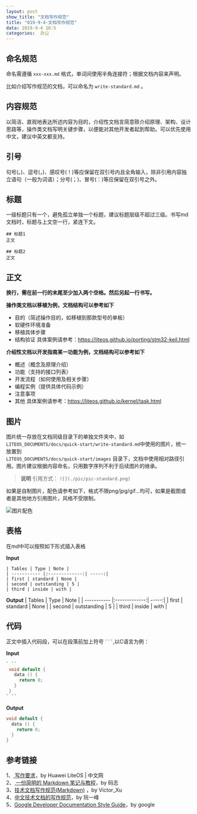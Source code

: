 ```yaml
---
layout: post
show_title: "文档写作规范"
title: "019-9-4-文档写作规范"
data: 2019-9-4 10:5
categories:  办公
---
```


## 命名规范

命名需遵循  `xxx-xxx.md` 格式，单词间使用半角连接符；根据文档内容来声明。

比如介绍写作规范的文档，可以命名为 `write-standard.md` 。

<!--more-->

## 内容规范

以简洁、直观地表达所述内容为目的，介绍性文档言简意赅介绍原理、架构、设计思路等，操作类文档写明关键步骤，以便能对其他开发者起到帮助。可以优先使用中文，建议中英文都支持。

## 引号

句号(。)、逗号(，)、感叹号(！)等应保留在双引号内且全角输入，除非引用内容独立语句（一般为词语）；分号(；)、冒号(：)等应保留在双引号之外。

## 标题

一级标题只有一个，避免孤立单独一个标题，建议标题层级不超过三级。书写md文档时，标题与上文空一行，紧连下文。

```
## 标题1
正文

## 标题2
正文
```

## 正文

**换行，需在前一行的末尾至少加入两个空格。然后另起一行书写。**

**操作类文档以移植为例，文档结构可以参考如下**

* 目的（简述操作目的，如移植到那款型号的单板）
* 软硬件环境准备
* 移植具体步骤
* 结构验证
具体案例请参考：https://liteos.github.io/porting/stm32-keil.html

**介绍性文档以开发指南某一功能为例，文档结构可以参考如下**

* 概述（概念及原理介绍）
* 功能（支持的接口列表）
* 开发流程（如何使用及相关步骤）
* 编程实例（提供具体代码示例）
* 注意事项
* 其他
具体案例请参考：https://liteos.github.io/kernel/task.html

## 图片

图片统一存放在文档同级目录下的单独文件夹中，如  
`LITEOS_DOCUMENTS/docs/quick-start/write-standard.md`中使用的图片，统一放置到  
`LITEOS_DOCUMENTS/docs/quick-start/images` 目录下，文档中使用相对路径引用。图片建议根据内容命名，只用数字序列不利于后续图片的继承。

>**说明**
引用方式：
`![](./pic/pic-standard.png)`

如果是自制图片，配色请参考如下，格式不限png/jpg/gif...均可，如果是截图或者是其他地方引用图片，风格不受限制。

![图片配色](https://www.github.com/LonlyPan/LonlyPan.github.io/raw/master/images/Posts/文档写作规范/1567563041545.png)


## 表格

在md中可以按照如下形式插入表格

**Input**
```
| Tables | Type | Note |
| ----------- |:-------------:| -----:|
| first | standard | None |
| second | outstanding | 5 |
| third | inside | with |
```

**Output**
| Tables | Type | Note |
| ----------- |:-------------:| -----:|
| first | standard | None |
| second | outstanding | 5 |
| third | inside | with |

## 代码
正文中插入代码段，可以在段落前加上符号 ` ``` `,以C语言为例：

**Input**
```c
` ``
 void default {
   data () {
     return 0;
   }
 }
` ``
```

**Output**
```c
void default {
  data () {
    return 0;
  }
}
```

## 参考链接
1、[ 写作要求](https://liteos.github.io/quick-start/contrb/write-standard.html#%E5%91%BD%E5%90%8D%E8%A7%84%E8%8C%83)，by Huawei LiteOS | 中文网   
2、[ 一份简明的 Markdown 笔记与教程](https://mazhuang.org/2018/09/06/markdown-intro/)，by 码志   
3、[技术文档写作规范(Markdown)](https://www.jianshu.com/p/3b638180e42c) ，by Victor_Xu  
4、[中文技术文档的写作规范](https://github.com/ruanyf/document-style-guide)，by 阮一峰  
5、[Google Developer Documentation Style Guide](https://developers.google.com/style/tone)，by google  
